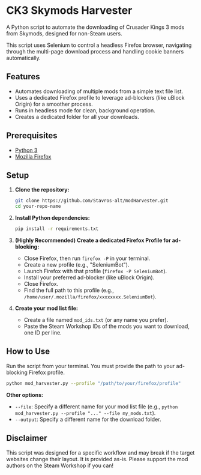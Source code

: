 # CK3 Skymods Harvester

A Python script to automate the downloading of Crusader Kings 3 mods from Skymods, designed for non-Steam users.

This script uses Selenium to control a headless Firefox browser, navigating through the multi-page download process and handling cookie banners automatically.

## Features
- Automates downloading of multiple mods from a simple text file list.
- Uses a dedicated Firefox profile to leverage ad-blockers (like uBlock Origin) for a smoother process.
- Runs in headless mode for clean, background operation.
- Creates a dedicated folder for all your downloads.

## Prerequisites
- [Python 3](https://www.python.org/)
- [Mozilla Firefox](https://www.mozilla.org/en-US/firefox/new/)

## Setup
1.  **Clone the repository:**
    ```bash
    git clone https://github.com/Stavros-alt/modHarvester.git
    cd your-repo-name
    ```
2.  **Install Python dependencies:**
    ```bash
    pip install -r requirements.txt
    ```
3.  **(Highly Recommended) Create a dedicated Firefox Profile for ad-blocking:**
    -   Close Firefox, then run `firefox -P` in your terminal.
    -   Create a new profile (e.g., "SeleniumBot").
    -   Launch Firefox with that profile (`firefox -P SeleniumBot`).
    -   Install your preferred ad-blocker (like uBlock Origin).
    -   Close Firefox.
    -   Find the full path to this profile (e.g., `/home/user/.mozilla/firefox/xxxxxxxx.SeleniumBot`).

4.  **Create your mod list file:**
    -   Create a file named `mod_ids.txt` (or any name you prefer).
    -   Paste the Steam Workshop IDs of the mods you want to download, one ID per line.

## How to Use
Run the script from your terminal. You must provide the path to your ad-blocking Firefox profile.

```bash
python mod_harvester.py --profile "/path/to/your/firefox/profile"
```

**Other options:**
-   `--file`: Specify a different name for your mod list file (e.g., `python mod_harvester.py --profile "..." --file my_mods.txt`).
-   `--output`: Specify a different name for the download folder.

## Disclaimer
This script was designed for a specific workflow and may break if the target websites change their layout. It is provided as-is. Please support the mod authors on the Steam Workshop if you can!